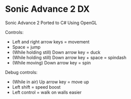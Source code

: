 # Sonic Advance 2 DX
Sonic Advance 2 Ported to C# Using OpenGL

Controls:
- Left and right arrow keys = movement
- Space = jump
- (While holding still) Down arrow key = duck
- (While holding still) Down arrow key + space = spindash
- (While moving) Down arrow key = spin

Debug controls:
- (While in air) Up arrow key = move up
- Left shift = speed boost
- Left control = walk on walls easier
